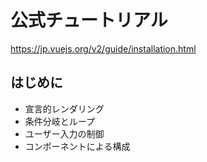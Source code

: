 # 公式チュートリアル

https://jp.vuejs.org/v2/guide/installation.html

## はじめに

- 宣言的レンダリング
- 条件分岐とループ
- ユーザー入力の制御
- コンポーネントによる構成
